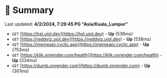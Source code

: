 # 📖 Summary
Last updated: **4/2/2024, 7:29:45 PG "Asia/Kuala_Lumpur"**

- `GET` [https://hst.ujol.dev](https://hst.ujol.dev) - **Up** (536ms)
- `GET` [https://reddviz.ujol.dev](https://reddviz.ujol.dev) - **Up** (538ms)
- `GET` [https://memeapi.cyclic.app](https://memeapi.cyclic.app) - **Up** (753ms)
- `GET` [https://klik.onrender.com/health](https://klik.onrender.com/health) - **Up** (334ms)
- `GET` [https://dumb.onrender.com](https://dumb.onrender.com) - **Up** (301ms)
